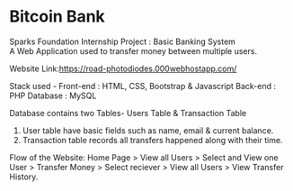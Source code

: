 # Bitcoin Bank
Sparks Foundation Internship Project : Basic Banking System  
A Web Application used to transfer money between multiple users.  

Website Link:https://road-photodiodes.000webhostapp.com/

Stack used - 
Front-end : HTML, CSS, Bootstrap & Javascript 
Back-end : PHP 
Database : MySQL   

Database contains two Tables- Users Table & Transaction Table 
1. User table have basic fields such as name, email & current balance. 
2. Transaction table records all transfers happened along with their time.  

Flow of the Website: Home Page > View all Users > Select and View one User > Transfer Money > Select reciever > View all Users > View Transfer History.
